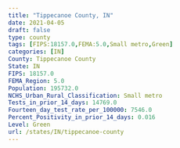 ```yaml
---
title: "Tippecanoe County, IN"
date: 2021-04-05
draft: false
type: county
tags: [FIPS:18157.0,FEMA:5.0,Small metro,Green]
categories: [IN]
County: Tippecanoe County
State: IN
FIPS: 18157.0
FEMA_Region: 5.0
Population: 195732.0
NCHS_Urban_Rural_Classification: Small metro
Tests_in_prior_14_days: 14769.0
Fourteen_day_test_rate_per_100000: 7546.0
Percent_Positivity_in_prior_14_days: 0.016
Level: Green
url: /states/IN/tippecanoe-county
---
```



